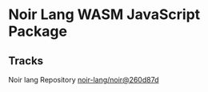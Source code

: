 # Noir Lang WASM JavaScript Package

## Tracks
Noir lang Repository [noir-lang/noir@260d87d](https://github.com/noir-lang/noir/tree/260d87d1ef86069a1fcf0f9b4969589273e381d1)